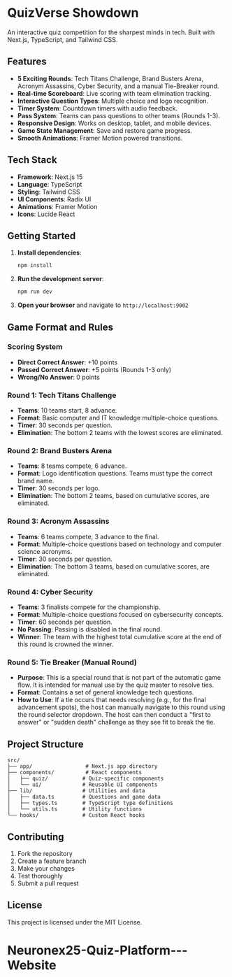 # QuizVerse Showdown

An interactive quiz competition for the sharpest minds in tech. Built with Next.js, TypeScript, and Tailwind CSS.

## Features

- **5 Exciting Rounds**: Tech Titans Challenge, Brand Busters Arena, Acronym Assassins, Cyber Security, and a manual Tie-Breaker round.
- **Real-time Scoreboard**: Live scoring with team elimination tracking.
- **Interactive Question Types**: Multiple choice and logo recognition.
- **Timer System**: Countdown timers with audio feedback.
- **Pass System**: Teams can pass questions to other teams (Rounds 1-3).
- **Responsive Design**: Works on desktop, tablet, and mobile devices.
- **Game State Management**: Save and restore game progress.
- **Smooth Animations**: Framer Motion powered transitions.

## Tech Stack

- **Framework**: Next.js 15
- **Language**: TypeScript
- **Styling**: Tailwind CSS
- **UI Components**: Radix UI
- **Animations**: Framer Motion
- **Icons**: Lucide React

## Getting Started

1. **Install dependencies**:
   ```bash
   npm install
   ```

2. **Run the development server**:
   ```bash
   npm run dev
   ```

3. **Open your browser** and navigate to `http://localhost:9002`

## Game Format and Rules

### Scoring System
- **Direct Correct Answer**: +10 points
- **Passed Correct Answer**: +5 points (Rounds 1-3 only)
- **Wrong/No Answer**: 0 points

### Round 1: Tech Titans Challenge
- **Teams**: 10 teams start, 8 advance.
- **Format**: Basic computer and IT knowledge multiple-choice questions.
- **Timer**: 30 seconds per question.
- **Elimination**: The bottom 2 teams with the lowest scores are eliminated.

### Round 2: Brand Busters Arena
- **Teams**: 8 teams compete, 6 advance.
- **Format**: Logo identification questions. Teams must type the correct brand name.
- **Timer**: 30 seconds per logo.
- **Elimination**: The bottom 2 teams, based on cumulative scores, are eliminated.

### Round 3: Acronym Assassins
- **Teams**: 6 teams compete, 3 advance to the final.
- **Format**: Multiple-choice questions based on technology and computer science acronyms.
- **Timer**: 30 seconds per question.
- **Elimination**: The bottom 3 teams, based on cumulative scores, are eliminated.

### Round 4: Cyber Security
- **Teams**: 3 finalists compete for the championship.
- **Format**: Multiple-choice questions focused on cybersecurity concepts.
- **Timer**: 60 seconds per question.
- **No Passing**: Passing is disabled in the final round.
- **Winner**: The team with the highest total cumulative score at the end of this round is crowned the winner.

### Round 5: Tie Breaker (Manual Round)
- **Purpose**: This is a special round that is not part of the automatic game flow. It is intended for manual use by the quiz master to resolve ties.
- **Format**: Contains a set of general knowledge tech questions.
- **How to Use**: If a tie occurs that needs resolving (e.g., for the final advancement spots), the host can manually navigate to this round using the round selector dropdown. The host can then conduct a "first to answer" or "sudden death" challenge as they see fit to break the tie.

## Project Structure

```
src/
├── app/                 # Next.js app directory
├── components/          # React components
│   ├── quiz/           # Quiz-specific components
│   └── ui/             # Reusable UI components
├── lib/                # Utilities and data
│   ├── data.ts         # Questions and game data
│   ├── types.ts        # TypeScript type definitions
│   └── utils.ts        # Utility functions
└── hooks/              # Custom React hooks
```

## Contributing

1. Fork the repository
2. Create a feature branch
3. Make your changes
4. Test thoroughly
5. Submit a pull request

## License

This project is licensed under the MIT License.
# Neuronex25-Quiz-Platform---Website
